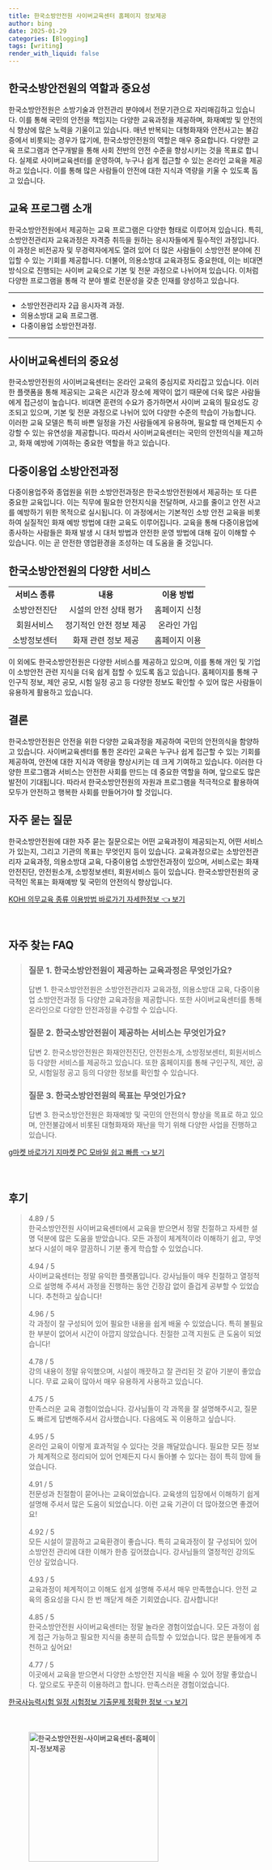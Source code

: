 ```yaml
---
title: 한국소방안전원 사이버교육센터 홈페이지 정보제공
author: bing
date: 2025-01-29
categories: [Blogging]
tags: [writing]
render_with_liquid: false
---
```



<h2 id='한국소방안전원의 역할과 중요성'>한국소방안전원의 역할과 중요성</h2>

<p>한국소방안전원은 소방기술과 안전관리 분야에서 전문기관으로 자리매김하고 있습니다. 이를 통해 국민의 안전을 책임지는 다양한 교육과정을 제공하며, 화재예방 및 안전의식 향상에 많은 노력을 기울이고 있습니다. 매년 반복되는 대형화재와 안전사고는 불감증에서 비롯되는 경우가 많기에, 한국소방안전원의 역할은 매우 중요합니다. 다양한 교육 프로그램과 연구개발을 통해 사회 전반의 안전 수준을 향상시키는 것을 목표로 합니다. 실제로 사이버교육센터를 운영하여, 누구나 쉽게 접근할 수 있는 온라인 교육을 제공하고 있습니다. 이를 통해 많은 사람들이 안전에 대한 지식과 역량을 키울 수 있도록 돕고 있습니다.</p>

<h2 id='교육 프로그램 소개'>교육 프로그램 소개</h2>

<p>한국소방안전원에서 제공하는 교육 프로그램은 다양한 형태로 이루어져 있습니다. 특히, 소방안전관리자 교육과정은 자격증 취득을 원하는 응시자들에게 필수적인 과정입니다. 이 과정은 비전공자 및 무경력자에게도 열려 있어 더 많은 사람들이 소방안전 분야에 진입할 수 있는 기회를 제공합니다. 더불어, 의용소방대 교육과정도 중요한데, 이는 비대면 방식으로 진행되는 사이버 교육으로 기본 및 전문 과정으로 나뉘어져 있습니다. 이처럼 다양한 프로그램을 통해 각 분야 별로 전문성을 갖춘 인재를 양성하고 있습니다.</p>

<hr />

<ul>
    <li>소방안전관리자 2급 응시자격 과정.</li>
    <li>의용소방대 교육 프로그램.</li>
    <li>다중이용업 소방안전과정.</li>
</ul>

<hr />

<h2 id='사이버교육센터의 중요성'>사이버교육센터의 중요성</h2>

<p>한국소방안전원의 사이버교육센터는 온라인 교육의 중심지로 자리잡고 있습니다. 이러한 플랫폼을 통해 제공되는 교육은 시간과 장소에 제약이 없기 때문에 더욱 많은 사람들에게 접근성이 높습니다. 비대면 훈련의 수요가 증가하면서 사이버 교육의 필요성도 강조되고 있으며, 기본 및 전문 과정으로 나뉘어 있어 다양한 수준의 학습이 가능합니다. 이러한 교육 모델은 특히 바쁜 일정을 가진 사람들에게 유용하며, 필요할 때 언제든지 수강할 수 있는 유연성을 제공합니다. 따라서 사이버교육센터는 국민의 안전의식을 제고하고, 화재 예방에 기여하는 중요한 역할을 하고 있습니다.</p>

<h2 id='다중이용업 소방안전과정'>다중이용업 소방안전과정</h2>

<p>다중이용업주와 종업원을 위한 소방안전과정은 한국소방안전원에서 제공하는 또 다른 중요한 교육입니다. 이는 직무에 필요한 안전지식을 전달하며, 사고를 줄이고 안전 사고를 예방하기 위한 목적으로 실시됩니다. 이 과정에서는 기본적인 소방 안전 교육을 비롯하여 실질적인 화재 예방 방법에 대한 교육도 이루어집니다. 교육을 통해 다중이용업에 종사하는 사람들은 화재 발생 시 대처 방법과 안전한 운영 방법에 대해 깊이 이해할 수 있습니다. 이는 곧 안전한 영업환경을 조성하는 데 도움을 줄 것입니다.</p>

<h2 id='한국소방안전원의 다양한 서비스'>한국소방안전원의 다양한 서비스</h2>

<table>
    <tr>
        <td style="text-align: center; height: 17px;"><b>서비스 종류</b></td>
        <td style="text-align: center; height: 17px;"><b>내용</b></td>
        <td style="text-align: center; height: 17px;"><b>이용 방법</b></td>
    </tr>
    <tr>
        <td style="text-align: center; height: 17px;">소방안전진단</td>
        <td style="text-align: center; height: 17px;">시설의 안전 상태 평가</td>
        <td style="text-align: center; height: 17px;">홈페이지 신청</td>
    </tr>
    <tr>
        <td style="text-align: center; height: 17px;">회원서비스</td>
        <td style="text-align: center; height: 17px;">정기적인 안전 정보 제공</td>
        <td style="text-align: center; height: 17px;">온라인 가입</td>
    </tr>
    <tr>
        <td style="text-align: center; height: 17px;">소방정보센터</td>
        <td style="text-align: center; height: 17px;">화재 관련 정보 제공</td>
        <td style="text-align: center; height: 17px;">홈페이지 이용</td>
    </tr>
</table>

<p>이 외에도 한국소방안전원은 다양한 서비스를 제공하고 있으며, 이를 통해 개인 및 기업이 소방안전 관련 지식을 더욱 쉽게 접할 수 있도록 돕고 있습니다. 홈페이지를 통해 구인구직 정보, 제안 공모, 시험 일정 공고 등 다양한 정보도 확인할 수 있어 많은 사람들이 유용하게 활용하고 있습니다.</p>

<h2 id='결론'>결론</h2>

<p>한국소방안전원은 안전을 위한 다양한 교육과정을 제공하여 국민의 안전의식을 함양하고 있습니다. 사이버교육센터를 통한 온라인 교육은 누구나 쉽게 접근할 수 있는 기회를 제공하여, 안전에 대한 지식과 역량을 향상시키는 데 크게 기여하고 있습니다. 이러한 다양한 프로그램과 서비스는 안전한 사회를 만드는 데 중요한 역할을 하며, 앞으로도 많은 발전이 기대됩니다. 따라서 한국소방안전원의 자원과 프로그램을 적극적으로 활용하여 모두가 안전하고 행복한 사회를 만들어가야 할 것입니다.</p>

<h2 id='자주 묻는 질문'>자주 묻는 질문</h2>

<p>한국소방안전원에 대한 자주 묻는 질문으로는 어떤 교육과정이 제공되는지, 어떤 서비스가 있는지, 그리고 기관의 목표는 무엇인지 등이 있습니다. 교육과정으로는 소방안전관리자 교육과정, 의용소방대 교육, 다중이용업 소방안전과정이 있으며, 서비스로는 화재안전진단, 안전원소개, 소방정보센터, 회원서비스 등이 있습니다. 한국소방안전원의 궁극적인 목표는 화재예방 및 국민의 안전의식 향상입니다.</p>


<p><a class="click-button" title="KOHI 의무교육 종류 이용방법 바로가기 자세한정보" href="https://greenforu.github.io/posts/KOHI-%EC%9D%98%EB%AC%B4%EA%B5%90%EC%9C%A1-%EC%A2%85%EB%A5%98-%EC%9D%B4%EC%9A%A9%EB%B0%A9%EB%B2%95-%EB%B0%94%EB%A1%9C%EA%B0%80%EA%B8%B0-%EC%9E%90%EC%84%B8%ED%95%9C%EC%A0%95%EB%B3%B4/" rel="dofollow">KOHI 의무교육 종류 이용방법 바로가기 자세한정보 👈 보기</a></p><br>
<h2 id='자주_찾는_FAQ'>자주 찾는 FAQ</h2>
<div itemscope="" itemtype="https://schema.org/FAQPage"> 
<blockquote> 
<div itemscope="" itemprop="mainEntity" itemtype="https://schema.org/Question"> 
<h3 itemprop="name">질문 1. 한국소방안전원이 제공하는 교육과정은 무엇인가요?</h3> 
<div itemscope="" itemprop="acceptedAnswer" itemtype="https://schema.org/Answer"> 
<span itemprop="text"> 
<p>답변 1. 한국소방안전원은 소방안전관리자 교육과정, 의용소방대 교육, 다중이용업 소방안전과정 등 다양한 교육과정을 제공합니다. 또한 사이버교육센터를 통해 온라인으로 다양한 안전과정을 수강할 수 있습니다.</p> 
</span> 
</div> 
</div> 

<div itemscope="" itemprop="mainEntity" itemtype="https://schema.org/Question"> 
<h3 itemprop="name">질문 2. 한국소방안전원이 제공하는 서비스는 무엇인가요?</h3> 
<div itemscope="" itemprop="acceptedAnswer" itemtype="https://schema.org/Answer"> 
<span itemprop="text"> 
<p>답변 2. 한국소방안전원은 화재안전진단, 안전원소개, 소방정보센터, 회원서비스 등 다양한 서비스를 제공하고 있습니다. 또한 홈페이지를 통해 구인구직, 제안, 공모, 시험일정 공고 등의 다양한 정보를 확인할 수 있습니다.</p> 
</span> 
</div> 
</div> 

<div itemscope="" itemprop="mainEntity" itemtype="https://schema.org/Question"> 
<h3 itemprop="name">질문 3. 한국소방안전원의 목표는 무엇인가요?</h3> 
<div itemscope="" itemprop="acceptedAnswer" itemtype="https://schema.org/Answer"> 
<span itemprop="text"> 
<p>답변 3. 한국소방안전원은 화재예방 및 국민의 안전의식 향상을 목표로 하고 있으며, 안전불감에서 비롯된 대형화재와 재난을 막기 위해 다양한 사업을 진행하고 있습니다.</p> 
</span> 
</div> 
</div> 
</blockquote> 
</div>
<p><a class="click-button" title="g마켓 바로가기 지마켓 PC 모바일 쉽고 빠름" href="https://greenforu.github.io/posts/g%EB%A7%88%EC%BC%93-%EB%B0%94%EB%A1%9C%EA%B0%80%EA%B8%B0-%EC%A7%80%EB%A7%88%EC%BC%93-PC-%EB%AA%A8%EB%B0%94%EC%9D%BC-%EC%89%BD%EA%B3%A0-%EB%B9%A0%EB%A6%84/" rel="dofollow">g마켓 바로가기 지마켓 PC 모바일 쉽고 빠름 👈 보기</a></p><br>
<h2 id='후기'>후기</h2>
<div itemscope itemtype="https://schema.org/Product">
  <blockquote>
  <div itemprop="review" itemscope itemtype="https://schema.org/Review">
      <div itemprop="reviewRating" itemscope itemtype="https://schema.org/Rating"> <span itemprop="ratingValue">4.89</span> / <span itemprop="bestRating">5</span> </div>
      <span itemprop="reviewBody">한국소방안전원 사이버교육센터에서 교육을 받으면서 정말 친절하고 자세한 설명 덕분에 많은 도움을 받았습니다. 모든 과정이 체계적이라 이해하기 쉽고, 무엇보다 시설이 매우 깔끔하니 기분 좋게 학습할 수 있었습니다.</span>
  </div>
  <br>
  <div itemprop="review" itemscope itemtype="https://schema.org/Review">
      <div itemprop="reviewRating" itemscope itemtype="https://schema.org/Rating"> <span itemprop="ratingValue">4.94</span> / <span itemprop="bestRating">5</span> </div>
      <span itemprop="reviewBody">사이버교육센터는 정말 유익한 플랫폼입니다. 강사님들이 매우 친절하고 열정적으로 설명해 주셔서 과정을 진행하는 동안 긴장감 없이 즐겁게 공부할 수 있었습니다. 추천하고 싶습니다!</span>
  </div>
  <br>
  <div itemprop="review" itemscope itemtype="https://schema.org/Review">
      <div itemprop="reviewRating" itemscope itemtype="https://schema.org/Rating"> <span itemprop="ratingValue">4.96</span> / <span itemprop="bestRating">5</span> </div>
      <span itemprop="reviewBody">각 과정이 잘 구성되어 있어 필요한 내용을 쉽게 배울 수 있었습니다. 특히 불필요한 부분이 없어서 시간이 아깝지 않았습니다. 친절한 고객 지원도 큰 도움이 되었습니다!</span>
  </div>
  <br>
  <div itemprop="review" itemscope itemtype="https://schema.org/Review">
      <div itemprop="reviewRating" itemscope itemtype="https://schema.org/Rating"> <span itemprop="ratingValue">4.78</span> / <span itemprop="bestRating">5</span> </div>
      <span itemprop="reviewBody">강의 내용이 정말 유익했으며, 시설이 깨끗하고 잘 관리된 것 같아 기분이 좋았습니다. 무료 교육이 많아서 매우 유용하게 사용하고 있습니다.</span>
  </div>
  <br>
  <div itemprop="review" itemscope itemtype="https://schema.org/Review">
      <div itemprop="reviewRating" itemscope itemtype="https://schema.org/Rating"> <span itemprop="ratingValue">4.75</span> / <span itemprop="bestRating">5</span> </div>
      <span itemprop="reviewBody">만족스러운 교육 경험이었습니다. 강사님들이 각 과목을 잘 설명해주시고, 질문도 빠르게 답변해주셔서 감사했습니다. 다음에도 꼭 이용하고 싶습니다.</span>
  </div>
  <br>
  <div itemprop="review" itemscope itemtype="https://schema.org/Review">
      <div itemprop="reviewRating" itemscope itemtype="https://schema.org/Rating"> <span itemprop="ratingValue">4.95</span> / <span itemprop="bestRating">5</span> </div>
      <span itemprop="reviewBody">온라인 교육이 이렇게 효과적일 수 있다는 것을 깨달았습니다. 필요한 모든 정보가 체계적으로 정리되어 있어 언제든지 다시 돌아볼 수 있다는 점이 특히 맘에 들었습니다.</span>
  </div>
  <br>
  <div itemprop="review" itemscope itemtype="https://schema.org/Review">
      <div itemprop="reviewRating" itemscope itemtype="https://schema.org/Rating"> <span itemprop="ratingValue">4.91</span> / <span itemprop="bestRating">5</span> </div>
      <span itemprop="reviewBody">전문성과 친절함이 묻어나는 교육이었습니다. 교육생의 입장에서 이해하기 쉽게 설명해 주셔서 많은 도움이 되었습니다. 이런 교육 기관이 더 많아졌으면 좋겠어요!</span>
  </div>
  <br>
  <div itemprop="review" itemscope itemtype="https://schema.org/Review">
      <div itemprop="reviewRating" itemscope itemtype="https://schema.org/Rating"> <span itemprop="ratingValue">4.92</span> / <span itemprop="bestRating">5</span> </div>
      <span itemprop="reviewBody">모든 시설이 깔끔하고 교육환경이 좋습니다. 특히 교육과정이 잘 구성되어 있어 소방안전 관리에 대한 이해가 한층 깊어졌습니다. 강사님들의 열정적인 강의도 인상 깊었습니다.</span>
  </div>
  <br>
  <div itemprop="review" itemscope itemtype="https://schema.org/Review">
      <div itemprop="reviewRating" itemscope itemtype="https://schema.org/Rating"> <span itemprop="ratingValue">4.93</span> / <span itemprop="bestRating">5</span> </div>
      <span itemprop="reviewBody">교육과정이 체계적이고 이해도 쉽게 설명해 주셔서 매우 만족했습니다. 안전 교육의 중요성을 다시 한 번 깨닫게 해준 기회였습니다. 감사합니다!</span>
  </div>
  <br>
  <div itemprop="review" itemscope itemtype="https://schema.org/Review">
      <div itemprop="reviewRating" itemscope itemtype="https://schema.org/Rating"> <span itemprop="ratingValue">4.85</span> / <span itemprop="bestRating">5</span> </div>
      <span itemprop="reviewBody">한국소방안전원 사이버교육센터는 정말 놀라운 경험이었습니다. 모든 과정이 쉽게 접근 가능하고 필요한 지식을 충분히 습득할 수 있었습니다. 많은 분들에게 추천하고 싶어요!</span>
  </div>
  <br>
  <div itemprop="review" itemscope itemtype="https://schema.org/Review">
      <div itemprop="reviewRating" itemscope itemtype="https://schema.org/Rating"> <span itemprop="ratingValue">4.77</span> / <span itemprop="bestRating">5</span> </div>
      <span itemprop="reviewBody">이곳에서 교육을 받으면서 다양한 소방안전 지식을 배울 수 있어 정말 좋았습니다. 앞으로도 꾸준히 이용하려고 합니다. 만족스러운 경험이었습니다.</span>
  </div>
  </blockquote>
</div>
<p><a class="click-button" title="한국사능력시험 일정 시험정보 기출문제 정확한 정보" href="https://greenforu.github.io/posts/%ED%95%9C%EA%B5%AD%EC%82%AC%EB%8A%A5%EB%A0%A5%EC%8B%9C%ED%97%98-%EC%9D%BC%EC%A0%95-%EC%8B%9C%ED%97%98%EC%A0%95%EB%B3%B4-%EA%B8%B0%EC%B6%9C%EB%AC%B8%EC%A0%9C-%EC%A0%95%ED%99%95%ED%95%9C-%EC%A0%95%EB%B3%B4/" rel="dofollow">한국사능력시험 일정 시험정보 기출문제 정확한 정보 👈 보기</a></p><br>
<figure class="image"><img src="https://greenforu.github.io/assets/img/thumbnail/한국소방안전원-사이버교육센터-홈페이지-정보제공.webp" alt="한국소방안전원-사이버교육센터-홈페이지-정보제공" width="256" height="256"></figure>